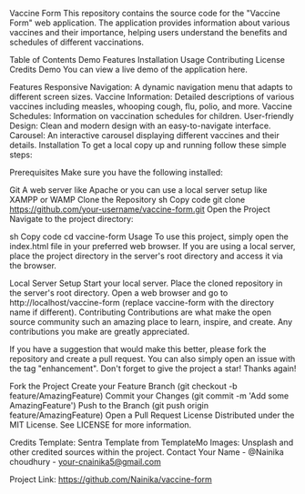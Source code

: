 Vaccine Form
This repository contains the source code for the "Vaccine Form" web application. The application provides information about various vaccines and their importance, helping users understand the benefits and schedules of different vaccinations.

Table of Contents
Demo
Features
Installation
Usage
Contributing
License
Credits
Demo
You can view a live demo of the application here.

Features
Responsive Navigation: A dynamic navigation menu that adapts to different screen sizes.
Vaccine Information: Detailed descriptions of various vaccines including measles, whooping cough, flu, polio, and more.
Vaccine Schedules: Information on vaccination schedules for children.
User-friendly Design: Clean and modern design with an easy-to-navigate interface.
Carousel: An interactive carousel displaying different vaccines and their details.
Installation
To get a local copy up and running follow these simple steps:

Prerequisites
Make sure you have the following installed:

Git
A web server like Apache or you can use a local server setup like XAMPP or WAMP
Clone the Repository
sh
Copy code
git clone https://github.com/your-username/vaccine-form.git
Open the Project
Navigate to the project directory:

sh
Copy code
cd vaccine-form
Usage
To use this project, simply open the index.html file in your preferred web browser. If you are using a local server, place the project directory in the server's root directory and access it via the browser.

Local Server Setup
Start your local server.
Place the cloned repository in the server's root directory.
Open a web browser and go to http://localhost/vaccine-form (replace vaccine-form with the directory name if different).
Contributing
Contributions are what make the open source community such an amazing place to learn, inspire, and create. Any contributions you make are greatly appreciated.

If you have a suggestion that would make this better, please fork the repository and create a pull request. You can also simply open an issue with the tag "enhancement".
Don't forget to give the project a star! Thanks again!

Fork the Project
Create your Feature Branch (git checkout -b feature/AmazingFeature)
Commit your Changes (git commit -m 'Add some AmazingFeature')
Push to the Branch (git push origin feature/AmazingFeature)
Open a Pull Request
License
Distributed under the MIT License. See LICENSE for more information.

Credits
Template: Sentra Template from TemplateMo
Images: Unsplash and other credited sources within the project.
Contact
Your Name - @Nainika choudhury - your-cnainika5@gmail.com

Project Link: https://github.com/Nainika/vaccine-form
